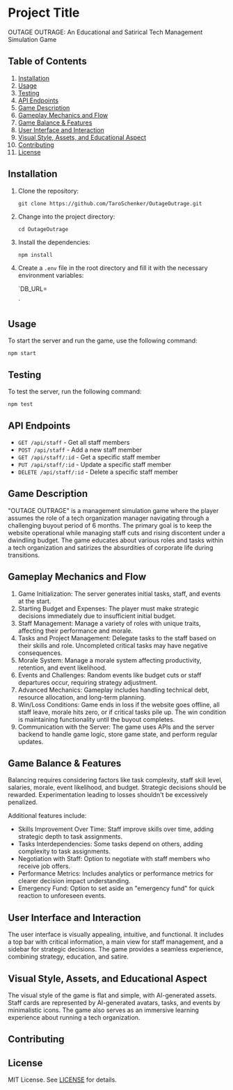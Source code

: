 Project Title
=============

OUTAGE OUTRAGE: An Educational and Satirical Tech Management Simulation Game

Table of Contents
-----------------

1.  [Installation](https://chat.openai.com/?model=gpt-4#installation)
2.  [Usage](https://chat.openai.com/?model=gpt-4#usage)
3.  [Testing](https://chat.openai.com/?model=gpt-4#testing)
4.  [API Endpoints](https://chat.openai.com/?model=gpt-4#api-endpoints)
5.  [Game Description](https://chat.openai.com/?model=gpt-4#game-description)
6.  [Gameplay Mechanics and Flow](https://chat.openai.com/?model=gpt-4#gameplay-mechanics-and-flow)
7.  [Game Balance & Features](https://chat.openai.com/?model=gpt-4#game-balance-and-features)
8.  [User Interface and Interaction](https://chat.openai.com/?model=gpt-4#user-interface-and-interaction)
9.  [Visual Style, Assets, and Educational Aspect](https://chat.openai.com/?model=gpt-4#visual-style-assets-and-educational-aspect)
10. [Contributing](https://chat.openai.com/?model=gpt-4#contributing)
11. [License](https://chat.openai.com/?model=gpt-4#license)

Installation
------------

1.  Clone the repository:

    `git clone https://github.com/TaroSchenker/OutageOutrage.git`

2.  Change into the project directory:

    `cd OutageOutrage`

3.  Install the dependencies:

    `npm install`

4.  Create a `.env` file in the root directory and fill it with the necessary environment variables:

    `DB_URL=<your MongoDB connection string>

    <!--- Add other necessary environment variables here. -->`

Usage
-----

To start the server and run the game, use the following command:

`npm start`

Testing
-------

To test the server, run the following command:

`npm test`

API Endpoints
-------------

-   `GET /api/staff` - Get all staff members
-   `POST /api/staff` - Add a new staff member
-   `GET /api/staff/:id` - Get a specific staff member
-   `PUT /api/staff/:id` - Update a specific staff member
-   `DELETE /api/staff/:id` - Delete a specific staff member

Game Description
----------------

"OUTAGE OUTRAGE" is a management simulation game where the player assumes the role of a tech organization manager navigating through a challenging buyout period of 6 months. The primary goal is to keep the website operational while managing staff cuts and rising discontent under a dwindling budget. The game educates about various roles and tasks within a tech organization and satirizes the absurdities of corporate life during transitions.

Gameplay Mechanics and Flow
---------------------------

1.  Game Initialization: The server generates initial tasks, staff, and events at the start.
2.  Starting Budget and Expenses: The player must make strategic decisions immediately due to insufficient initial budget.
3.  Staff Management: Manage a variety of roles with unique traits, affecting their performance and morale.
4.  Tasks and Project Management: Delegate tasks to the staff based on their skills and role. Uncompleted critical tasks may have negative consequences.
5.  Morale System: Manage a morale system affecting productivity, retention, and event likelihood.
6.  Events and Challenges: Random events like budget cuts or staff departures occur, requiring strategy adjustment.
7.  Advanced Mechanics: Gameplay includes handling technical debt, resource allocation, and long-term planning.
8.  Win/Loss Conditions: Game ends in loss if the website goes offline, all staff leave, morale hits zero, or if critical tasks pile up. The win condition is maintaining functionality until the buyout completes.
9.  Communication with the Server: The game uses APIs and the server backend to handle game logic, store game state, and perform regular updates.

Game Balance & Features
-----------------------

Balancing requires considering factors like task complexity, staff skill level, salaries, morale, event likelihood, and budget. Strategic decisions should be rewarded. Experimentation leading to losses shouldn't be excessively penalized.

Additional features include:

-   Skills Improvement Over Time: Staff improve skills over time, adding strategic depth to task assignments.
-   Tasks Interdependencies: Some tasks depend on others, adding complexity to task assignments.
-   Negotiation with Staff: Option to negotiate with staff members who receive job offers.
-   Performance Metrics: Includes analytics or performance metrics for clearer decision impact understanding.
-   Emergency Fund: Option to set aside an "emergency fund" for quick reaction to unforeseen events.

User Interface and Interaction
------------------------------

The user interface is visually appealing, intuitive, and functional. It includes a top bar with critical information, a main view for staff management, and a sidebar for strategic decisions. The game provides a seamless experience, combining strategy, education, and satire.

Visual Style, Assets, and Educational Aspect
--------------------------------------------

The visual style of the game is flat and simple, with AI-generated assets. Staff cards are represented by AI-generated avatars, tasks, and events by minimalistic icons. The game also serves as an immersive learning experience about running a tech organization.

Contributing
------------

License
-------

MIT License. See [LICENSE](https://chat.openai.com/LICENSE) for details.
